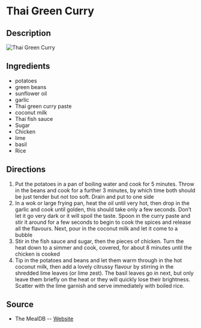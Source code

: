 # Thai Green Curry

## Description
![Thai Green Curry](https://www.themealdb.com/images/media/meals/sstssx1487349585.jpg "Thai Green Curry")

## Ingredients
- potatoes
- green beans
- sunflower oil
- garlic
- Thai green curry paste
- coconut milk
- Thai fish sauce
- Sugar
- Chicken
- lime
- basil
- Rice

## Directions
1. Put the potatoes in a pan of boiling water and cook for 5 minutes. Throw in the beans and cook for a further 3 minutes, by which time both should be just tender but not too soft. Drain and put to one side
2. In a wok or large frying pan, heat the oil until very hot, then drop in the garlic and cook until golden, this should take only a few seconds. Don’t let it go very dark or it will spoil the taste. Spoon in the curry paste and stir it around for a few seconds to begin to cook the spices and release all the flavours. Next, pour in the coconut milk and let it come to a bubble
3. Stir in the fish sauce and sugar, then the pieces of chicken. Turn the heat down to a simmer and cook, covered, for about 8 minutes until the chicken is cooked
4. Tip in the potatoes and beans and let them warm through in the hot coconut milk, then add a lovely citrussy flavour by stirring in the shredded lime leaves (or lime zest). The basil leaves go in next, but only leave them briefly on the heat or they will quickly lose their brightness. Scatter with the lime garnish and serve immediately with boiled rice.

## Source

- The MealDB -- [Website](https://themealdb.com/)
